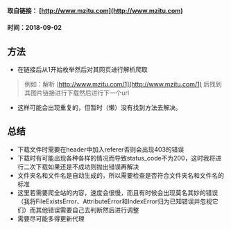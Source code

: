 #### 取自链接： [http://www.mzitu.com](http://www.mzitu.com)
#### 时间：2018-09-02
## 方法
- 在链接后从1开始枚举然后对其网页进行解析爬取
> 例如：解析 [http://www.mzitu.com/1](http://www.mzitu.com/1) 后找到其图片链接进行下载然后进行下一个url
- 这样可能会出现重复的，但暂时（懒）没有找到方法去解决。
## 总结
- 下载文件时需要在header中加入referer否则会出现403的错误
- 下载时有可能出现各种各样的情况而导致status_code不为200，这时我将进行二次下载如果还是不成功则抛出错误再解决
- 文件夹名和文件名是自动生成的，所以需要检查是否符合文件夹名和文件名的标准
- 这里若需要爬全站的内容，速度会很慢，而且有时候会出现莫名其妙的错误
（我将FileExistsError、AttributeError和IndexError归为已知错误并忽视它们）而其他错误需要自己去判断然后进行调整
- 需要尽可能多得更新代理

